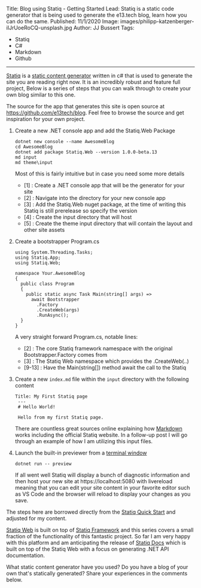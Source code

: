 Title: Blog using Statiq - Getting Started
Lead: Statiq is a static code generator that is being used to generate the e13.tech blog, learn how you can do the same.
Published: 11/1/2020
Image: images/philipp-katzenberger-iIJrUoeRoCQ-unsplash.jpg
Author: JJ Bussert
Tags:
 - Statiq
 - C#
 - Markdown
 - Github
---
[Statiq](https://statiq.dev/) is a [static content generator](https://en.wikipedia.org/wiki/Web_template_system#Static_site_generators) written in c# that is used to generate the site you are reading right now.  It is an incredibly robust and feature full project, Below is a series of steps that you can walk through to create your own blog similar to this one.  

The source for the app that generates this site is open source at https://github.com/e13tech/blog.  Feel free to browse the source and get inspiration for your own project.

1. Create a new .NET console app and add the Statiq.Web Package

	<pre class='language-powershell line-numbers'><code>dotnet new console --name AwesomeBlog
   cd AwesomeBlog
   dotnet add package Statiq.Web --version 1.0.0-beta.13
   md input
   md theme\input</code></pre>

   Most of this is fairly intuitive but in case you need some more details
    * [1] : Create a .NET console app that will be the generator for your site
    * [2] : Navigate into the directory for your new console app
    * [3] : Add the Statiq.Web nuget package, at the time of writing this Statiq is still prerelease so specify the version
    * [4] : Create the input directory that will host
    * [5] : Create the theme input directory that will contain the layout and other site assets

2. Create a bootstrapper Program.cs

    <pre class='language-csharp line-numbers match-braces'><code>using System.Threading.Tasks;
   using Statiq.App;
   using Statiq.Web;
   
   namespace Your.AwesomeBlog
   {
     public class Program
     {
       public static async Task<int> Main(string[] args) =>
         await Bootstrapper
           .Factory
           .CreateWeb(args)
           .RunAsync();
     }
   }</code></pre>
   
   A very straight forward Program.cs, notable lines:
    * [2] : The core Statiq framework namespace with the original Bootstrapper.Factory comes from
    * [3] : The Statiq Web namespace which provides the .CreateWeb(..)
    * [9-13] : Have the Main(string[]) method await the call to the Statiq </code></pre>

3. Create a new <code>index.md</code> file within the <code>input</code> directory with the following content

    <pre class='language-markdown line-numbers'><code>Title: My First Statiq page
    ---
    # Hello World!

    Hello from my first Statiq page.</code></pre>

    There are countless great sources online explaining how [Markdown](https://statiq.dev/framework/content/template-languages#markdown) works including the official Statiq website.  In a follow-up post I will go through an example of how I am utilizing this input files.

4. Launch the built-in previewer from a [terminal window](xref:fun-with-windows-terminal-getting-started)
    
    <pre class='language-powershell line-numbers'><code>dotnet run -- preview</code></pre>

    If all went well Statiq will display a bunch of diagnostic information and then host your new site at https://localhost:5080 with livereload meaning that you can edit your site content in your favorite editor such as VS Code and the browser will reload to display your changes as you save.  

The steps here are borrowed directly from the [Statiq Quick Start](https://statiq.dev/web/#quick-start) and adjusted for my content.

[Statiq Web](https://statiq.dev/web/) is built on top of [Statiq Framework](https://statiq.dev/framework) and this series covers a small fraction of the functionality of this fantastic project.  So far I am very happy with this platform and am anticipating the release of [Statiq Docs](https://statiq.dev/docs/) which is built on top of the Statiq Web with a focus on generating .NET API documentation.

What static content generator have you used? Do you have a blog of your own that's statically generated? Share your experiences in the comments below.